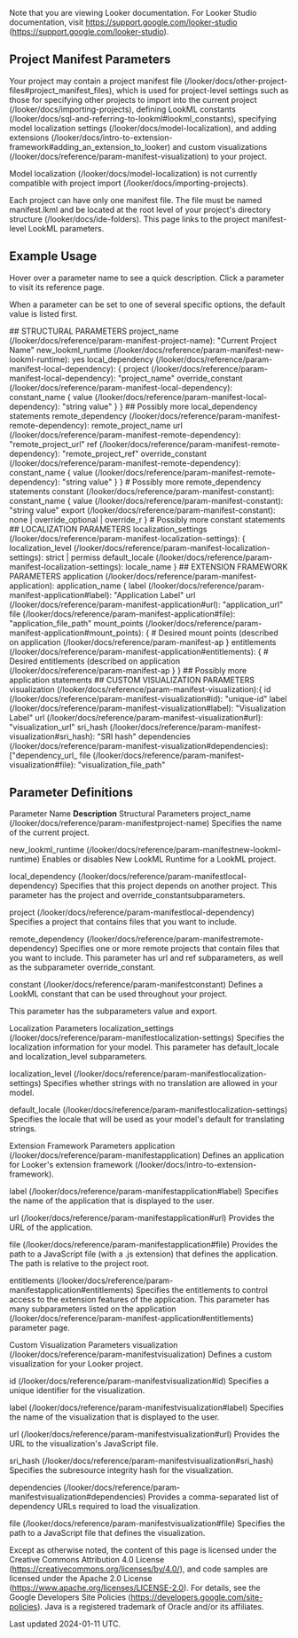 Note that you are viewing Looker documentation. For Looker Studio documentation, visit https://support.google.com/looker-studio (https://support.google.com/looker-studio).

## Project Manifest Parameters

Your project may contain a project manifest file (/looker/docs/other-project-files\#project_manifest_files), which is used for project-level settings such as those for specifying other projects to import into the current project (/looker/docs/importing-projects), defining LookML constants
 (/looker/docs/sql-and-referring-to-lookml\#lookml_constants), specifying model localization settings
 (/looker/docs/model-localization), and adding extensions (/looker/docs/intro-to-extension-framework\#adding_an_extension_to_looker) and custom visualizations (/looker/docs/reference/param-manifest-visualization) to your project.

Model localization (/looker/docs/model-localization) is not currently compatible with project import
 (/looker/docs/importing-projects).

Each project can have only one manifest file. The file must be named manifest.lkml and be located at the root level of your project's directory structure (/looker/docs/ide-folders). This page links to the project manifest-level LookML parameters.

## Example Usage

Hover over a parameter name to see a quick description. Click a parameter to visit its reference page.

When a parameter can be set to one of several specific options, the default value is listed first.

\#\# STRUCTURAL PARAMETERS
project_name (/looker/docs/reference/param-manifest-project-name): "Current Project Name" new_lookml_runtime (/looker/docs/reference/param-manifest-new-lookml-runtime): yes local_dependency (/looker/docs/reference/param-manifest-local-dependency): {
project (/looker/docs/reference/param-manifest-local-dependency): "project_name" override_constant (/looker/docs/reference/param-manifest-local-dependency): constant_name {
value (/looker/docs/reference/param-manifest-local-dependency): "string value"
}
}
\#\# Possibly more local_dependency statements remote_dependency (/looker/docs/reference/param-manifest-remote-dependency): remote_project_name url (/looker/docs/reference/param-manifest-remote-dependency): "remote_project_url" ref (/looker/docs/reference/param-manifest-remote-dependency): "remote_project_ref" override_constant (/looker/docs/reference/param-manifest-remote-dependency): constant_name {
value (/looker/docs/reference/param-manifest-remote-dependency): "string value"
}
}
\# Possibly more remote_dependency statements constant (/looker/docs/reference/param-manifest-constant): constant_name {
value (/looker/docs/reference/param-manifest-constant): "string value" export (/looker/docs/reference/param-manifest-constant): none | override_optional | override_r
}
\# Possibly more constant statements \#\# LOCALIZATION PARAMETERS
localization_settings (/looker/docs/reference/param-manifest-localization-settings): {
localization_level (/looker/docs/reference/param-manifest-localization-settings): strict | permiss default_locale (/looker/docs/reference/param-manifest-localization-settings): locale_name
}
\#\# EXTENSION FRAMEWORK PARAMETERS
application (/looker/docs/reference/param-manifest-application): application_name {
label (/looker/docs/reference/param-manifest-application\#label): "Application Label" url (/looker/docs/reference/param-manifest-application\#url): "application_url" file (/looker/docs/reference/param-manifest-application\#file): "application_file_path" mount_points (/looker/docs/reference/param-manifest-application\#mount_points): {
\# Desired mount points (described on application (/looker/docs/reference/param-manifest-ap
}
entitlements (/looker/docs/reference/param-manifest-application\#entitlements): {
\# Desired entitlements (described on application (/looker/docs/reference/param-manifest-ap
}
} \#\# Possibly more application statements \#\# CUSTOM VISUALIZATION PARAMETERS
visualization (/looker/docs/reference/param-manifest-visualization):{
id (/looker/docs/reference/param-manifest-visualization\#id): "unique-id" label (/looker/docs/reference/param-manifest-visualization\#label): "Visualization Label" url (/looker/docs/reference/param-manifest-visualization\#url): "visualization_url" sri_hash (/looker/docs/reference/param-manifest-visualization\#sri_hash): "SRI hash" dependencies (/looker/docs/reference/param-manifest-visualization\#dependencies): ["dependency_url_ file (/looker/docs/reference/param-manifest-visualization\#file): "visualization_file_path"

## Parameter Definitions

Parameter Name **Description** Structural Parameters project_name
 (/looker/docs/reference/param-manifestproject-name)
Specifies the name of the current project.

new_lookml_runtime
 (/looker/docs/reference/param-manifestnew-lookml-runtime)
Enables or disables New LookML Runtime for a LookML project.

local_dependency
 (/looker/docs/reference/param-manifestlocal-dependency)
Specifies that this project depends on another project. This parameter has the project and override_constantsubparameters.

project
 (/looker/docs/reference/param-manifestlocal-dependency)
Specifies a project that contains files that you want to include.

remote_dependency
 (/looker/docs/reference/param-manifestremote-dependency)
Specifies one or more remote projects that contain files that you want to include. This parameter has url and ref subparameters, as well as the subparameter override_constant.

constant
 (/looker/docs/reference/param-manifestconstant)
Defines a LookML constant that can be used throughout your project.

This parameter has the subparameters value and export.

Localization Parameters localization_settings
 (/looker/docs/reference/param-manifestlocalization-settings)
Specifies the localization information for your model. This parameter has default_locale and localization_level subparameters.

localization_level
 (/looker/docs/reference/param-manifestlocalization-settings)
Specifies whether strings with no translation are allowed in your model.

default_locale
 (/looker/docs/reference/param-manifestlocalization-settings)
Specifies the locale that will be used as your model's default for translating strings.

Extension Framework Parameters application
 (/looker/docs/reference/param-manifestapplication)
Defines an application for Looker's extension framework (/looker/docs/intro-to-extension-framework).

label
 (/looker/docs/reference/param-manifestapplication\#label)
Specifies the name of the application that is displayed to the user.

url
 (/looker/docs/reference/param-manifestapplication\#url)
Provides the URL of the application.

file
 (/looker/docs/reference/param-manifestapplication\#file)
Provides the path to a JavaScript file (with a .js extension) that defines the application. The path is relative to the project root.

entitlements
 (/looker/docs/reference/param-manifestapplication\#entitlements)
Specifies the entitlements to control access to the extension features of the application. This parameter has many subparameters listed on the application
 (/looker/docs/reference/param-manifest-application\#entitlements)
parameter page.

Custom Visualization Parameters visualization
 (/looker/docs/reference/param-manifestvisualization)
Defines a custom visualization for your Looker project.

id
 (/looker/docs/reference/param-manifestvisualization\#id)
Specifies a unique identifier for the visualization.

label
 (/looker/docs/reference/param-manifestvisualization\#label)
Specifies the name of the visualization that is displayed to the user.

url
 (/looker/docs/reference/param-manifestvisualization\#url)
Provides the URL to the visualization's JavaScript file.

sri_hash
 (/looker/docs/reference/param-manifestvisualization\#sri_hash)
Specifies the subresource integrity hash for the visualization.

dependencies
 (/looker/docs/reference/param-manifestvisualization\#dependencies)
Provides a comma-separated list of dependency URLs required to load the visualization.

file
 (/looker/docs/reference/param-manifestvisualization\#file)
Specifies the path to a JavaScript file that defines the visualization.

Except as otherwise noted, the content of this page is licensed under the Creative Commons Attribution 4.0 License
 (https://creativecommons.org/licenses/by/4.0/), and code samples are licensed under the Apache 2.0 License
 (https://www.apache.org/licenses/LICENSE-2.0). For details, see the Google Developers Site Policies
 (https://developers.google.com/site-policies). Java is a registered trademark of Oracle and/or its affiliates.

Last updated 2024-01-11 UTC.